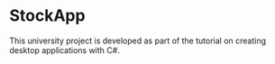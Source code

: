 # StockApp
This university project is developed as part of the tutorial on creating desktop applications with C#.
